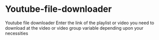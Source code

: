 # Youtube-file-downloader
Youtube file downloader
Enter the link of the playlist or video you need to download at the video or video group variable depending upon your necessities
